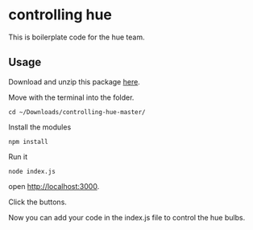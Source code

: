 controlling hue
===============

This is boilerplate code for the hue team.

## Usage

Download and unzip this package [here][download].  

Move with the terminal into the folder.  

    cd ~/Downloads/controlling-hue-master/

Install the modules

    npm install

Run it 

    node index.js

open [http://localhost:3000][host].  

Click the buttons.  

Now you can add your code in the index.js file to control the hue bulbs.  



[download]: https://github.com/FH-Potsdam/controlling-hue/archive/master.zip
[host]: http://localhost:3000